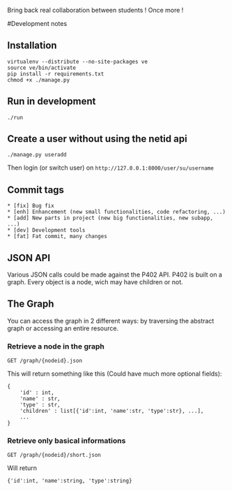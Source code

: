 Bring back real collaboration between students ! Once more !

#Development notes
## Installation

	virtualenv --distribute --no-site-packages ve
	source ve/bin/activate
	pip install -r requirements.txt
	chmod +x ./manage.py

## Run in development

	./run

## Create a user without using the netid api

	./manage.py useradd

Then login (or switch user) on `http://127.0.0.1:8000/user/su/username`

## Commit tags

	* [fix] Bug fix
	* [enh] Enhancement (new small functionalities, code refactoring, ...)
	* [add] New parts in project (new big functionalities, new subapp, ...)
	* [dev] Development tools
	* [fat] Fat commit, many changes

## JSON API
Various JSON calls could be made against the P402 API.
P402 is built on a graph. Every object is a node, wich may have children or not.

## The Graph

You can access the graph in 2 different ways: by traversing the abstract graph
or accessing an entire resource.

### Retrieve a node in the graph

	GET /graph/{nodeid}.json

This will return something like this (Could have much more optional fields):

	{
        'id' : int,
        'name' : str,
        'type' : str,
        'children' : list[{'id':int, 'name':str, 'type':str}, ...],
        ...
    }

### Retrieve only basical informations

	GET /graph/{nodeid}/short.json

Will return

	{'id':int, 'name':string, 'type':string}
